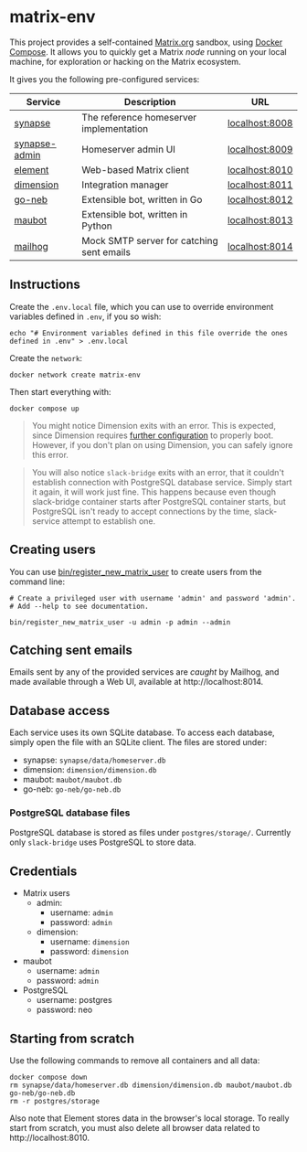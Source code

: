 # matrix-env
This project provides a self-contained [Matrix.org](https://matrix.org) sandbox, using [Docker Compose](https://docs.docker.com/compose). It allows you to quickly get a Matrix _node_ running on your local machine, for exploration or hacking on the Matrix ecosystem.

It gives you the following pre-configured services:

| Service  | Description | URL |
| ------------- | ------------- | ------------- |
| [synapse](https://github.com/matrix-org/synapse) | The reference homeserver implementation | [localhost:8008](http://localhost:8008) |
| [synapse-admin](https://github.com/Awesome-Technologies/synapse-admin) | Homeserver admin UI | [localhost:8009](http://localhost:8009) |
| [element](https://github.com/vector-im/element-web) | Web-based Matrix client | [localhost:8010](http://localhost:8010) |
| [dimension](https://dimension.t2bot.io/) | Integration manager | [localhost:8011](http://localhost:8011) |
| [go-neb](https://github.com/matrix-org/go-neb) | Extensible bot, written in Go | [localhost:8012](http://localhost:8012) |
| [maubot](https://github.com/maubot/maubot) | Extensible bot, written in Python | [localhost:8013](http://localhost:8013) |
| [mailhog](https://github.com/mailhog/MailHog) | Mock SMTP server for catching sent emails | [localhost:8014](http://localhost:8014) |

## Instructions
Create the `.env.local` file, which you can use to override environment variables defined in `.env`, if you so wish:

```shell
echo "# Environment variables defined in this file override the ones defined in .env" > .env.local
```

Create the `network`:

```shell
docker network create matrix-env
```

Then start everything with:

```shell
docker compose up
```

> You might notice Dimension exits with an error. This is expected, since Dimension requires [further configuration](dimension.md) to properly boot. However, if you don't plan on using Dimension, you can safely ignore this error.

> You will also notice `slack-bridge` exits with an error, that it couldn't establish connection with PostgreSQL database service. Simply start it again, it will work just fine. This happens because even though slack-bridge container starts after PostgreSQL container starts, but PostgreSQL isn't ready to accept connections by the time, slack-service attempt to establish one.

## Creating users
You can use [bin/register_new_matrix_user](bin/register_new_matrix_user) to create users from the command line:

```shell
# Create a privileged user with username 'admin' and password 'admin'.
# Add --help to see documentation.

bin/register_new_matrix_user -u admin -p admin --admin
```

## Catching sent emails
Emails sent by any of the provided services are _caught_ by Mailhog, and made available through a Web UI, available at http://localhost:8014.

## Database access
Each service uses its own SQLite database. To access each database, simply open the file with an SQLite client. The files are stored under:

- synapse: `synapse/data/homeserver.db`
- dimension: `dimension/dimension.db`
- maubot: `maubot/maubot.db`
- go-neb: `go-neb/go-neb.db`

### PostgreSQL database files
PostgreSQL database is stored as files under `postgres/storage/`. Currently only `slack-bridge` uses PostgreSQL to store data.

## Credentials

- Matrix users
    - admin:
        - username: `admin`
        - password: `admin`
    - dimension:
        - username: `dimension`
        - password: `dimension`
- maubot
    - username: `admin`
    - password: `admin`
- PostgreSQL
    - username: postgres
    - password: neo

## Starting from scratch
Use the following commands to remove all containers and all data:

```shell
docker compose down
rm synapse/data/homeserver.db dimension/dimension.db maubot/maubot.db go-neb/go-neb.db
rm -r postgres/storage
```

Also note that Element stores data in the browser's local storage. To really start from scratch, you must also delete all browser data related to http://localhost:8010.
